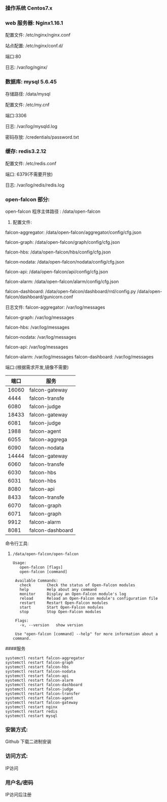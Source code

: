 ### 操作系统 Centos7.x

### web 服务器: Nginx1.16.1
配置文件: /etc/nginx/nginx.conf

站点配置: /etc/nginx/conf.d/

端口:80

日志: /var/log/nginx/

### 数据库: mysql 5.6.45
存储路径: /data/mysql

配置文件: /etc/my.cnf

端口:3306

日志: /var/log/mysqld.log

密码存放: /credentials/password.txt


### 缓存: redis3.2.12
配置文件: /etc/redis.conf

端口: 6379(不需要开放)

日志: /var/log/redis/redis.log



### open-falcon 部分:

open-falcon 程序主体路径 : /data/open-falcon

1. 配置文件:

falcon-aggregator: /data/open-falcon/aggregator/config/cfg.json

falcon-graph: /data/open-falcon/graph/config/cfg.json

falcon-hbs: /data/open-falcon/hbs/config/cfg.json

falcon-nodata: /data/open-falcon/nodata/config/cfg.json

falcon-api: /data/open-falcon/api/config/cfg.json

falcon-alarm: /data/open-falcon/alarm/config/cfg.json

falcon-dashboard: /data/open-falcon/dashboard/rrd/config.py  /data/open-falcon/dashboard/gunicorn.conf

日志文件:
falcon-aggregator: /var/log/messages

falcon-graph: /var/log/messages

falcon-hbs: /var/log/messages

falcon-nodata: /var/log/messages

falcon-api: /var/log/messages

falcon-alarm: /var/log/messages
falcon-dashboard: /var/log/messages

端口:(根据需求开发,镜像不需要)



|端口|服务|
|--|--|
|16060 |falcon-gateway|
|4444  |falcon-transfe|
|6080  |falcon-judge|
|18433 |falcon-gateway|
|6081  |falcon-judge|
|1988  |falcon-agent|
|6055  |falcon-aggrega|
|6090  |falcon-nodata|
|14444 |falcon-gateway|
|6060  |falcon-transfe|
|6030  |falcon-hbs|
|6031  |falcon-hbs|
|8080  |falcon-api|
|8433  |falcon-transfe|
|6070  |falcon-graph|
|6071  |falcon-graph|
|9912  |falcon-alarm|
|8081  |falcon-dashboard|

命令行工具:
1. `/data/open-falcon/open-falcon`
   ```
   Usage:
      open-falcon [flags]
      open-falcon [command]

    Available Commands:
      check       Check the status of Open-Falcon modules
      help        Help about any command
      monitor     Display an Open-Falcon module's log
      reload      Reload an Open-Falcon module's configuration file
      restart     Restart Open-Falcon modules
      start       Start Open-Falcon modules
      stop        Stop Open-Falcon modules

    Flags:
      -v, --version   show version

    Use "open-falcon [command] --help" for more information about a command.

   ```

####服务 
```
systemctl restart falcon-aggregator
systemctl restart falcon-graph
systemctl restart falcon-hbs
systemctl restart falcon-nodata
systemctl restart falcon-api
systemctl restart falcon-alarm
systemctl restart falcon-dashboard
systemctl restart falcon-judge
systemctl restart falcon-transfer
systemctl restart falcon-agent
systemctl restart falcon-gateway
systemctl restart nginx
systemctl restart redis
systemctl restart mysql
```

### 安装方式:
Github 下载二进制安装

### 访问方式:
IP访问


### 用户名/密码 
IP访问后注册